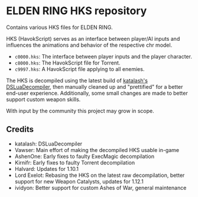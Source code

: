 ﻿# ELDEN RING HKS repository

Contains various HKS files for ELDEN RING.

HKS (HavokScript) serves as an interface between player/AI inputs and influences the animations and behavior of the respective chr model.

* `c0000.hks`: The interface between player inputs and the player character.
* `c8000.hks`: The HavokScript file for Torrent.
* `c9997.hks`: A HavokScript file applying to all enemies.

The HKS is decompiled using the latest build of [katalash's DSLuaDecompiler](https://github.com/katalash/DSLuaDecompiler), then manually cleaned up and "prettified" for a better end-user experience. Additionally, some small changes are made to better support custom weapon skills.

With input by the community this project may grow in scope.

## Credits

* katalash: DSLuaDecompiler
* Vawser: Main effort of making the decompiled HKS usable in-game
* AshenOne: Early fixes to faulty ExecMagic decompilation
* Kirnifr: Early fixes to faulty Torrent decompilation
* Halvard: Updates for 1.10.1
* Lord Exelot: Rebasing the HKS on the latest raw decompilation, better support for new Weapon Catalysts, updates for 1.12.1
* ividyon: Better support for custom Ashes of War, general maintenance